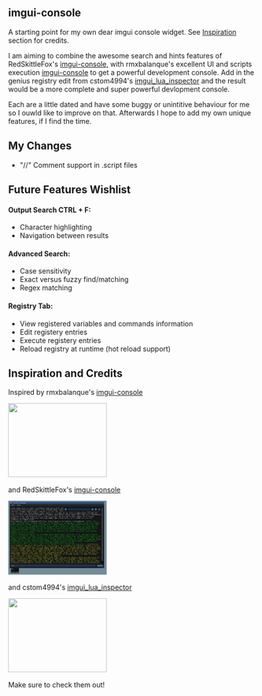 imgui-console
---
A starting point for my own dear imgui console widget.
See [Inspiration](https://github.com/AaronAppel/imgui-console/edit/master/README.md#inspiration-and-credits) section for credits.

I am aiming to combine the awesome search and hints features of RedSkittleFox's [imgui-console](https://github.com/RedSkittleFox/imgui-console), with rmxbalanque's excellent UI and scripts execution [imgui-console](https://github.com/rmxbalanque/imgui-console) to get a powerful development console. Add in the genius registry edit from cstom4994's [imgui_lua_inspector](https://github.com/cstom4994/imgui_lua_inspector) and the result would be a more complete and super powerful devlopment console.

Each are a little dated and have some buggy or unintitive behaviour for me so I ouwld like to improve on that.
Afterwards I hope to add my own unique features, if I find the time.

## My Changes
- "//" Comment support in .script files

## Future Features Wishlist
#### Output Search CTRL + F:
- Character highlighting
- Navigation between results

#### Advanced Search:
- Case sensitivity
- Exact versus fuzzy find/matching
- Regex matching

#### Registry Tab:
- View registered variables and commands information
- Edit registery entries
- Execute registery entries
- Reload registry at runtime (hot reload support)

## Inspiration and Credits  

Inspired by rmxbalanque's [imgui-console](https://github.com/rmxbalanque/imgui-console)

<img class="animated-gif" src="https://user-images.githubusercontent.com/46074377/85931741-7b756200-b87b-11ea-9112-89d7fca305a0.gif" width="200" height="150"></img>

and RedSkittleFox's [imgui-console](https://github.com/RedSkittleFox/imgui-console)

<img src="https://github.com/AaronAppel/imgui-console/blob/master/RedSkittleFox_ImguiConsole.jpg" width=200 height=150 />

and cstom4994's [imgui_lua_inspector](https://github.com/cstom4994/imgui_lua_inspector)

<img class="animated-gif" src="https://github.com/cstom4994/imgui_lua_inspector/blob/master/demo.gif" width="200" height="150"></img>

Make sure to check them out!
